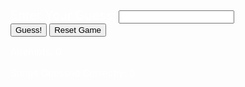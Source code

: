 <html>

<head>
    <link rel="stylesheet" href="songGuessing.css">
</head>

<div id='content'>
<p id = "randomWord" style="color:white;font-size:25px;"> </p>
<form id='songGuessingForm'>
<div class='form-uname'>
    <label id='guess' for='guess' style="color:white;font-size:20px;">Enter Your Guess:</label>
    <input id='guessText' type='text' maxlength='100'>
</div>
<div class='form-sub'>
    <button id='subButton' type='button' onclick = "checkAnswer()">Guess!</button>
    <button onclick = "startGame(0,0)" >Reset Game</button>
</div>
</form>

<div id="text">
  <p id = "attemptsText" style="color:white;font-size:15px;"> Attempts: 0</p>
  <p id = "correctText" style="color:white;font-size:15px;"> Songs Guessed Correctly: 0</p>
  <p id = "resultText" style="color:white;font-size:14px;"> </p>

</div>

<script type="text/javascript">

const songList = ["Blank Space", "Shake it Off", "Bad Blood", "Love Story", "Anti-Hero", "All Too Well", "Look What You Made Me Do", "I Knew You Were Trouble", "ME!", "Style", "We Are Never Ever Getting Back Together", "Lover", "Delicate", "Gorgeous", "The Great War", "Back to December", "Karma", "Enchanted", "You Belong With Me", "Bejeweled", "You Need to Calm Down"];

let answer = ""
let attempts = 0
let correct = 0

function chooseSong() {
    return songList[Math.floor(Math.random() * songList.length)];
}

// function stringToList(string) {
//   // list to store the characters
//   const characters = [];

//   // Loops through each character in the string and appends them to the list
//   for (let i = 0; i < string.length; i++) {
//     characters.push(string[i]);
//   }

//   // Returns the list of characters
//   return characters;
// }
function startGame(attempts, correct) {
    // attempts = 0
    // correct = 0
    answer = chooseSong()
    const newList = [...answer];

    let change = Math.floor(Math.random() * newList.length);
    while (newList[change] === " ") {
    change = Math.floor(Math.random() * newList.length);
    }

    let change2 = Math.floor(Math.random() * newList.length);
    while (newList[change2] === " " || change2 === change) {
    change2 = Math.floor(Math.random() * newList.length);
    }

    newList[change] = "_";
    newList[change2] = "_";

    let joined = "";
    for (let i = 0; i < newList.length; i++) {
    joined += newList[i];
    }
    document.getElementById("randomWord").innerHTML = joined
}

function checkAnswer() {
    let guess = document.getElementById("guessText").value
    attempts++
    let elem = document.getElementById('resultText')
    if (guess.toLowerCase() === answer.toLowerCase()) {
        elem.style.color = '#00ff00'
        elem.innerHTML = "'" + answer + "'" + " is the correct answer!"
        correct++
        startGame(attempts, correct)
    }
    else {
        elem.style.color = '#ff0000'
        elem.innerHTML = "'" + guess + "'" + " is incorrect. Try again."
    }
    document.getElementById("attemptsText").innerHTML = "Attempts: " + attempts
    document.getElementById("correctText").innerHTML = "Songs Guessed Correctly: " + correct
}

startGame(0,0)


</script>